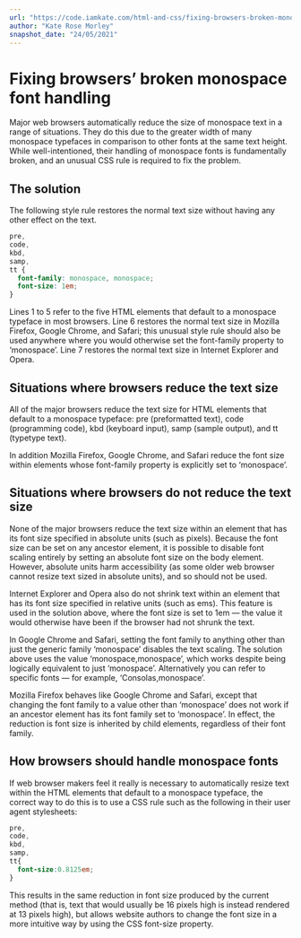 ```yaml
---
url: "https://code.iamkate.com/html-and-css/fixing-browsers-broken-monospace-font-handling/"
author: "Kate Rose Morley"
snapshot_date: "24/05/2021"
---
```


# Fixing browsers’ broken monospace font handling

Major web browsers automatically reduce the size of monospace text in a range of situations. They do this due to the greater width of many monospace typefaces in comparison to other fonts at the same text height. While well-intentioned, their handling of monospace fonts is fundamentally broken, and an unusual CSS rule is required to fix the problem.

## The solution
The following style rule restores the normal text size without having any other effect on the text.

```css
pre,
code,
kbd,
samp,
tt {
  font-family: monospace, monospace;
  font-size: 1em;
}
```

Lines 1 to 5 refer to the five HTML elements that default to a monospace typeface in most browsers. Line 6 restores the normal text size in Mozilla Firefox, Google Chrome, and Safari; this unusual style rule should also be used anywhere where you would otherwise set the font-family property to ‘monospace’. Line 7 restores the normal text size in Internet Explorer and Opera.

## Situations where browsers reduce the text size
All of the major browsers reduce the text size for HTML elements that default to a monospace typeface: pre (preformatted text), code (programming code), kbd (keyboard input), samp (sample output), and tt (typetype text).

In addition Mozilla Firefox, Google Chrome, and Safari reduce the font size within elements whose font-family property is explicitly set to ‘monospace’.

## Situations where browsers do not reduce the text size
None of the major browsers reduce the text size within an element that has its font size specified in absolute units (such as pixels). Because the font size can be set on any ancestor element, it is possible to disable font scaling entirely by setting an absolute font size on the body element. However, absolute units harm accessibility (as some older web browser cannot resize text sized in absolute units), and so should not be used.

Internet Explorer and Opera also do not shrink text within an element that has its font size specified in relative units (such as ems). This feature is used in the solution above, where the font size is set to 1em — the value it would otherwise have been if the browser had not shrunk the text.

In Google Chrome and Safari, setting the font family to anything other than just the generic family ‘monospace’ disables the text scaling. The solution above uses the value ‘monospace,monospace’, which works despite being logically equivalent to just ‘monospace’. Alternatively you can refer to specific fonts — for example, ‘Consolas,monospace’.

Mozilla Firefox behaves like Google Chrome and Safari, except that changing the font family to a value other than ‘monospace’ does not work if an ancestor element has its font family set to ‘monospace’. In effect, the reduction is font size is inherited by child elements, regardless of their font family.

## How browsers should handle monospace fonts
If web browser makers feel it really is necessary to automatically resize text within the HTML elements that default to a monospace typeface, the correct way to do this is to use a CSS rule such as the following in their user agent stylesheets:

```css
pre,
code,
kbd,
samp,
tt{
  font-size:0.8125em;
}
```

This results in the same reduction in font size produced by the current method (that is, text that would usually be 16 pixels high is instead rendered at 13 pixels high), but allows website authors to change the font size in a more intuitive way by using the CSS font-size property.